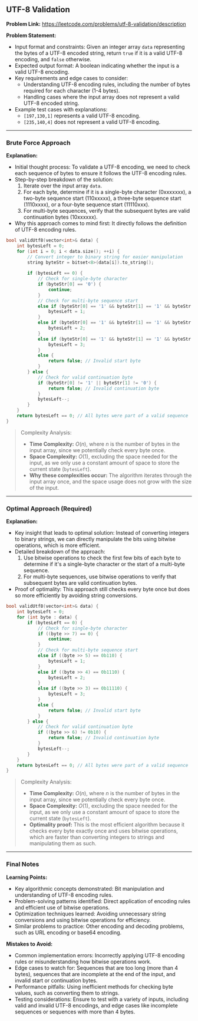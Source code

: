 ## UTF-8 Validation

**Problem Link:** https://leetcode.com/problems/utf-8-validation/description

**Problem Statement:**
- Input format and constraints: Given an integer array `data` representing the bytes of a UTF-8 encoded string, return `true` if it is a valid UTF-8 encoding, and `false` otherwise.
- Expected output format: A boolean indicating whether the input is a valid UTF-8 encoding.
- Key requirements and edge cases to consider: 
  - Understanding UTF-8 encoding rules, including the number of bytes required for each character (1-4 bytes).
  - Handling cases where the input array does not represent a valid UTF-8 encoded string.
- Example test cases with explanations: 
  - `[197,130,1]` represents a valid UTF-8 encoding.
  - `[235,140,4]` does not represent a valid UTF-8 encoding.

---

### Brute Force Approach

**Explanation:**
- Initial thought process: To validate a UTF-8 encoding, we need to check each sequence of bytes to ensure it follows the UTF-8 encoding rules.
- Step-by-step breakdown of the solution:
  1. Iterate over the input array `data`.
  2. For each byte, determine if it is a single-byte character (0xxxxxxx), a two-byte sequence start (110xxxxx), a three-byte sequence start (1110xxxx), or a four-byte sequence start (11110xxx).
  3. For multi-byte sequences, verify that the subsequent bytes are valid continuation bytes (10xxxxxx).
- Why this approach comes to mind first: It directly follows the definition of UTF-8 encoding rules.

```cpp
bool validUtf8(vector<int>& data) {
    int bytesLeft = 0;
    for (int i = 0; i < data.size(); ++i) {
        // Convert integer to binary string for easier manipulation
        string byteStr = bitset<8>(data[i]).to_string();
        
        if (bytesLeft == 0) {
            // Check for single-byte character
            if (byteStr[0] == '0') {
                continue;
            }
            // Check for multi-byte sequence start
            else if (byteStr[0] == '1' && byteStr[1] == '1' && byteStr[2] == '0') {
                bytesLeft = 1;
            }
            else if (byteStr[0] == '1' && byteStr[1] == '1' && byteStr[2] == '1' && byteStr[3] == '0') {
                bytesLeft = 2;
            }
            else if (byteStr[0] == '1' && byteStr[1] == '1' && byteStr[2] == '1' && byteStr[3] == '1' && byteStr[4] == '0') {
                bytesLeft = 3;
            }
            else {
                return false; // Invalid start byte
            }
        } else {
            // Check for valid continuation byte
            if (byteStr[0] != '1' || byteStr[1] != '0') {
                return false; // Invalid continuation byte
            }
            bytesLeft--;
        }
    }
    return bytesLeft == 0; // All bytes were part of a valid sequence
}
```

> Complexity Analysis:
> - **Time Complexity:** $O(n)$, where $n$ is the number of bytes in the input array, since we potentially check every byte once.
> - **Space Complexity:** $O(1)$, excluding the space needed for the input, as we only use a constant amount of space to store the current state (`bytesLeft`).
> - **Why these complexities occur:** The algorithm iterates through the input array once, and the space usage does not grow with the size of the input.

---

### Optimal Approach (Required)

**Explanation:**
- Key insight that leads to optimal solution: Instead of converting integers to binary strings, we can directly manipulate the bits using bitwise operations, which is more efficient.
- Detailed breakdown of the approach:
  1. Use bitwise operations to check the first few bits of each byte to determine if it's a single-byte character or the start of a multi-byte sequence.
  2. For multi-byte sequences, use bitwise operations to verify that subsequent bytes are valid continuation bytes.
- Proof of optimality: This approach still checks every byte once but does so more efficiently by avoiding string conversions.

```cpp
bool validUtf8(vector<int>& data) {
    int bytesLeft = 0;
    for (int byte : data) {
        if (bytesLeft == 0) {
            // Check for single-byte character
            if ((byte >> 7) == 0) {
                continue;
            }
            // Check for multi-byte sequence start
            else if ((byte >> 5) == 0b110) {
                bytesLeft = 1;
            }
            else if ((byte >> 4) == 0b1110) {
                bytesLeft = 2;
            }
            else if ((byte >> 3) == 0b11110) {
                bytesLeft = 3;
            }
            else {
                return false; // Invalid start byte
            }
        } else {
            // Check for valid continuation byte
            if ((byte >> 6) != 0b10) {
                return false; // Invalid continuation byte
            }
            bytesLeft--;
        }
    }
    return bytesLeft == 0; // All bytes were part of a valid sequence
}
```

> Complexity Analysis:
> - **Time Complexity:** $O(n)$, where $n$ is the number of bytes in the input array, since we potentially check every byte once.
> - **Space Complexity:** $O(1)$, excluding the space needed for the input, as we only use a constant amount of space to store the current state (`bytesLeft`).
> - **Optimality proof:** This is the most efficient algorithm because it checks every byte exactly once and uses bitwise operations, which are faster than converting integers to strings and manipulating them as such.

---

### Final Notes

**Learning Points:**
- Key algorithmic concepts demonstrated: Bit manipulation and understanding of UTF-8 encoding rules.
- Problem-solving patterns identified: Direct application of encoding rules and efficient use of bitwise operations.
- Optimization techniques learned: Avoiding unnecessary string conversions and using bitwise operations for efficiency.
- Similar problems to practice: Other encoding and decoding problems, such as URL encoding or base64 encoding.

**Mistakes to Avoid:**
- Common implementation errors: Incorrectly applying UTF-8 encoding rules or misunderstanding how bitwise operations work.
- Edge cases to watch for: Sequences that are too long (more than 4 bytes), sequences that are incomplete at the end of the input, and invalid start or continuation bytes.
- Performance pitfalls: Using inefficient methods for checking byte values, such as converting them to strings.
- Testing considerations: Ensure to test with a variety of inputs, including valid and invalid UTF-8 encodings, and edge cases like incomplete sequences or sequences with more than 4 bytes.